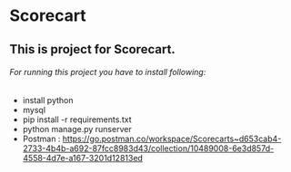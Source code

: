 # Scorecart
## This is project for Scorecart.

###### For running this project you have to install following:
 - install python
 - mysql
 - pip install -r requirements.txt
 - python manage.py runserver
 - Postman : https://go.postman.co/workspace/Scorecarts~d653cab4-2733-4b4b-a692-87fcc8983d43/collection/10489008-6e3d857d-4558-4d7e-a167-3201d12813ed



